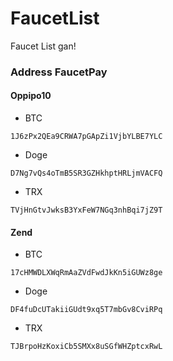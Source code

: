 # FaucetList
Faucet List gan!
### Address FaucetPay
#### Oppipo10
- BTC 
```
1J6zPx2QEa9CRWA7pGApZi1VjbYLBE7YLC
``` 
- Doge
```
D7Ng7vQs4oTmB5SR3GZHkhptHRLjmVACFQ
``` 
- TRX
```
TVjHnGtvJwksB3YxFeW7NGq3nhBqi7jZ9T
``` 

#### Zend
- BTC 
```
17cHMWDLXWqRmAaZVdFwdJkKn5iGUWz8ge
``` 
- Doge
```
DF4fuDcUTakiiGUdt9xq5T7mbGv8CviRPq
``` 
- TRX
```
TJBrpoHzKoxiCb5SMXx8uSGfWHZptcxRwL
``` 
